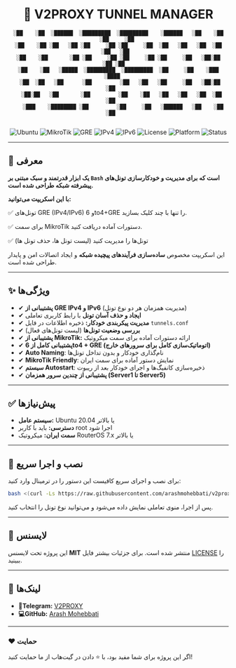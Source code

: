 <div align="center">
 
# 🚀 V2PROXY TUNNEL MANAGER

```
░██    ░██  ░██████  ░█████████  ░█████████    ░██████   ░██    ░██ ░██     ░██ 
░██    ░██ ░██   ░██ ░██     ░██ ░██     ░██  ░██   ░██   ░██  ░██   ░██   ░██  
░██    ░██       ░██ ░██     ░██ ░██     ░██ ░██     ░██   ░██░██     ░██ ░██   
░██    ░██   ░█████  ░█████████  ░█████████  ░██     ░██    ░███       ░████    
 ░██  ░██   ░██      ░██         ░██   ░██   ░██     ░██   ░██░██       ░██     
  ░██░██   ░██       ░██         ░██    ░██   ░██   ░██   ░██  ░██      ░██     
   ░███    ░████████ ░██         ░██     ░██   ░██████   ░██    ░██     ░██     
                    		    												
```

![Ubuntu](https://img.shields.io/badge/Ubuntu-Server-orange?logo=ubuntu&logoColor=white)
![MikroTik](https://img.shields.io/badge/RouterOS-7.x-blue?logo=mikrotik&logoColor=white)
![GRE](https://img.shields.io/badge/Tunnel-GRE-success?logo=linux&logoColor=white)
![IPv4](https://img.shields.io/badge/IPv4-Supported-brightgreen)
![IPv6](https://img.shields.io/badge/IPv6-Optional-lightgrey)
![License](https://img.shields.io/badge/license-MIT-blue.svg)
![Platform](https://img.shields.io/badge/platform-Linux-green.svg)
![Status](https://img.shields.io/badge/status-stable-success.svg)

</div>

---

## 📖 معرفی

**یک ابزار قدرتمند و سبک مبتنی بر `Bash` است که برای مدیریت و خودکارسازی تونل‌های پیشرفته شبکه طراحی شده است.**

**با این اسکریپت می‌توانید:**

✅ تونل‌های GRE (IPv4/IPv6) و 6to4+GRE را تنها با چند کلیک بسازید.

✅ برای سمت MikroTik دستورات آماده دریافت کنید.

✅ تونل‌ها را مدیریت کنید (لیست تونل ها، حذف تونل ها)

این اسکریپت مخصوص **ساده‌سازی فرآیندهای پیچیده شبکه** و ایجاد اتصالات امن و پایدار طراحی شده است.

---

## ✨ ویژگی‌ها

- ✔ **پشتیبانی از GRE IPv4 و IPv6** (مدیریت همزمان هر دو نوع تونل)  
- ✔ **ایجاد و حذف آسان تونل** با رابط کاربری تعاملی  
- ✔ **مدیریت پیکربندی خودکار:** ذخیره اطلاعات در فایل `tunnels.conf`  
- ✔ **بررسی وضعیت تونل‌ها** (لیست تونل‌های فعال)  
- ✔ **پشتیبانی از MikroTik:** ارائه دستورات آماده برای سمت میکروتیک
- ✔ **پشتیبانی کامل از 6to4 + GRE (اتوماتیک‌سازی کامل برای سرورهای خارج)**
- ✔ **Auto Naming**: نام‌گذاری خودکار و بدون تداخل تونل‌ها
- ✔ **MikroTik Friendly**: نمایش دستور آماده برای سمت ایران
- ✔ **سیستم Autostart**: ذخیره‌سازی کانفیگ‌ها و اجرای خودکار بعد از ریبوت
- ✔ **پشتیبانی از چندین سرور همزمان (Server1 تا Server5)**

---

## ✅ پیش‌نیازها

- **سیستم عامل:** Ubuntu 20.04 یا بالاتر
- **دسترسی:** باید با کاربر root اجرا شود
- **سمت ایران:** میکروتیک RouterOS 7.x یا بالاتر

---

## 🎯 نصب و اجرا سریع

برای نصب و اجرای سریع کافیست این دستور را در ترمینال وارد کنید:

```bash
bash <(curl -Ls https://raw.githubusercontent.com/arashmohebbati/v2proxy-tunnel-manager/main/install.sh)
```
پس از اجرا، منوی تعاملی نمایش داده می‌شود و می‌توانید نوع تونل را انتخاب کنید.

---

## 📜 لایسنس

این پروژه تحت لایسنس **MIT** منتشر شده است. برای جزئیات بیشتر فایل [LICENSE](LICENSE) را ببینید.

---

## 🔗 لینک‌ها

- **🚀Telegram:** [V2PROXY](https://t.me/v2proxy)  
- **💻GitHub:** [Arash Mohebbati](https://github.com/arashmohebbati)

---

### ❤️ حمایت

اگر این پروژه برای شما مفید بود، با ⭐ دادن در گیت‌هاب از ما حمایت کنید!

